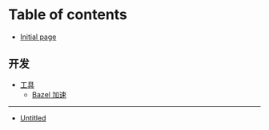 # Table of contents

* [Initial page](README.md)

## 开发

* [工具](kai-fa/untitled/README.md)
  * [Bazel 加速](kai-fa/untitled/bazel-jia-su.md)

---

* [Untitled](untitled-1.md)

